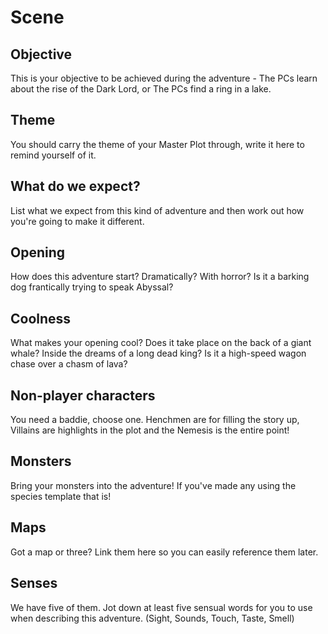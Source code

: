 # Scene

## Objective

This is your objective to be achieved during the adventure - The PCs learn about the rise of the Dark Lord, or The PCs find a ring in a lake.

## Theme

You should carry the theme of your Master Plot through, write it here to remind yourself of it.

## What do we expect?

List what we expect from this kind of adventure and then work out how you're going to make it different.

## Opening

How does this adventure start? Dramatically? With horror? Is it a barking dog frantically trying to speak Abyssal?

## Coolness

What makes your opening cool? Does it take place on the back of a giant whale? Inside the dreams of a long dead king? Is it a high-speed wagon chase over a chasm of lava?

## Non-player characters

You need a baddie, choose one. Henchmen are for filling the story up, Villains are highlights in the plot and the Nemesis is the entire point!

## Monsters

Bring your monsters into the adventure! If you've made any using the species template that is!

## Maps

Got a map or three? Link them here so you can easily reference them later.

## Senses

We have five of them. Jot down at least five sensual words for you to use when describing this adventure. (Sight, Sounds, Touch, Taste, Smell)
